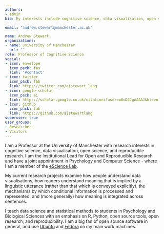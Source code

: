 ```yaml
---
authors:
- admin
bio: My interests include cognitive science, data visualisation, open science, and reproducible research. I am a fellow of the Software Sustainability Institute.

email: "andrew.stewart@manchester.ac.uk"

name: Andrew Stewart
organizations:
- name: University of Manchester
  url: ""
role: Professor of Cognitive Science
social:
- icon: envelope
  icon_pack: fas
  link: '#contact'
- icon: twitter
  icon_pack: fab
  link: https://twitter.com/ajstewart_lang
- icon: google-scholar
  icon_pack: ai
  link: https://scholar.google.co.uk/citations?user=o0cD2JgAAAAJ&hl=en
- icon: github
  icon_pack: fab
  link: https://github.com/ajstewartlang
superuser: true
user_groups:
- Researchers
- Visitors
---
```


I am a Professor at the University of Manchester with research interests in cognitive science, data visualisation, open science, and reproducible research. I am the Institutional Lead for Open and Reproducible Research and have a joint appointment in Psychology and Computer Science - where I am a member of the [eScience Lab](https://esciencelab.org.uk/). 

My current research projects examine how people understand data visualisations, how readers understand meaning that is implied by a linguistic utterance (rather than that which is conveyed explicitly), the mechanisms by which conditional information is processed and represented, and (more generally) how meaning is integrated across sentences.  

I teach data science and statistical methods to students in Psychology and Biological Sciences with an emphasis on R, Python, open source tools, open research, and reproducibility. I am a big fan of open source software in general, and use [Ubuntu](https://ubuntu.com/) and [Fedora](https://getfedora.org/) on my main work machines.
